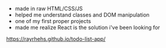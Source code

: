- made in raw HTML/CSS/JS
- helped me understand classes and DOM manipulation
- one of my first proper projects
- made me realize React is the solution i've been looking for

https://rayrhehs.github.io/todo-list-app/
